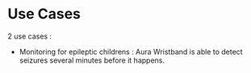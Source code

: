 # Use Cases

2 use cases : 

* Monitoring for epileptic childrens : Aura Wristband is able to detect seizures several minutes before it happens.



